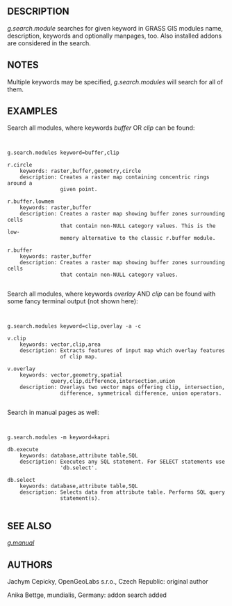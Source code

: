 
## DESCRIPTION

*g.search.module* searches for given keyword in GRASS GIS modules name,
description, keywords and optionally manpages, too. Also installed addons are
considered in the search.

## NOTES

Multiple keywords may be specified, *g.search.modules* will search for
all of them.

## EXAMPLES

Search all modules, where keywords *buffer* OR *clip* can be found:

```


g.search.modules keyword=buffer,clip

r.circle
    keywords: raster,buffer,geometry,circle
    description: Creates a raster map containing concentric rings around a
                 given point.

r.buffer.lowmem
    keywords: raster,buffer
    description: Creates a raster map showing buffer zones surrounding cells
                 that contain non-NULL category values. This is the low-
                 memory alternative to the classic r.buffer module.

r.buffer
    keywords: raster,buffer
    description: Creates a raster map showing buffer zones surrounding cells
                 that contain non-NULL category values.


```

Search all modules, where keywords *overlay* AND *clip* can be
found with some fancy terminal output (not shown here):

```


g.search.modules keyword=clip,overlay -a -c

v.clip
    keywords: vector,clip,area
    description: Extracts features of input map which overlay features
                 of clip map.

v.overlay
    keywords: vector,geometry,spatial
              query,clip,difference,intersection,union
    description: Overlays two vector maps offering clip, intersection,
                 difference, symmetrical difference, union operators.


```

Search in manual pages as well:

```


g.search.modules -m keyword=kapri

db.execute
    keywords: database,attribute table,SQL
    description: Executes any SQL statement. For SELECT statements use
                 'db.select'.

db.select
    keywords: database,attribute table,SQL
    description: Selects data from attribute table. Performs SQL query
                 statement(s).


```

## SEE ALSO

*[g.manual](g.manual.html)*

## AUTHORS

Jachym Cepicky, OpenGeoLabs s.r.o., Czech Republic: original author

Anika Bettge, mundialis, Germany: addon search added
